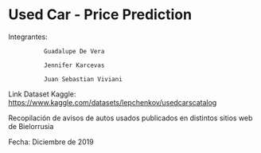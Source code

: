 ﻿# Used Car - Price Prediction
 
Integrantes:  
              
              Guadalupe De Vera
              
              Jennifer Karcevas
              
              Juan Sebastian Viviani
              
Link Dataset Kaggle: https://www.kaggle.com/datasets/lepchenkov/usedcarscatalog

Recopilación de avisos de autos usados publicados en distintos sitios web de Bielorrusia

Fecha: Diciembre de 2019
